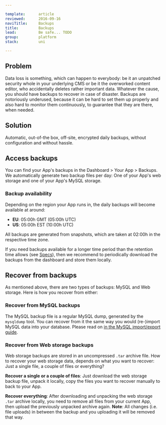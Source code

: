 ```yaml
---

template:      article
reviewed:      2016-09-16
naviTitle:     Backups
title:         Backups
lead:          Be safe... TODO
group:         platform
stack:         uni

---
```


## Problem

Data loss is something, which can happen to everybody: be it an unpatched security whole in your underlying CMS or be it the overworked content editor, who accidentally deletes rather important data. Whatever the cause, you should have backups to recover in case of disaster. Backups are notoriously underused, because it can be hard to set them up properly and also hard to monitor them continuously, to guarantee that they are there, when needed.

## Solution

Automatic, out-of-the box, off-site, encrypted daily backups, without configuration and without hassle.

## Access backups

You can find your App's backups in the Dashboard > Your App > Backups. We automatically generate two backup files per day: One of your App's web storage and one of your App's MySQL storage.

### Backup availability

Depending on the region your App runs in, the daily backups will become available at around:

* **EU**: 05:00h GMT (05:00h UTC)
* **US**: 05:00h EST (10:00h UTC)

All backups are generated from snapshots, which are taken at 02:00h in the respective time zone.

If you need backups available for a longer time period than the retention time allows (see [Specs](https://www.fortrabbit.com/specs)), then we recommend to periodically download the backups from the dashboard and store them locally.

## Recover from backups

As mentioned above, there are two types of backups: MySQL and Web storage. Here is how you recover from either:

### Recover from MySQL backups

The MySQL backup file is a regular MySQL dump, generated by the `mysqldump` tool. You can recover from it the same way you would (re-)import MySQL data into your database. Please read on [in the MySQL import/export guide](mysql#toc-export-amp-import).

### Recover from Web storage backups

Web storage backups are stored in an uncompressed `.tar` archive file. How to recover your web storage data, depends on what you want to recover: Just a single file, a couple of files or everything?

**Recover a single or a couple of files**: Just download the web storage backup file, unpack it locally, copy the files you want to recover manually to back to your App.

**Recover everything**: After downloading and unpacking the web storage `.tar` archive locally, you need to remove all files from your current App, then upload the previously unpacked archive again. **Note**: All changes (i.e. file uploads) in between the backup and you uploading it will be removed that way.
